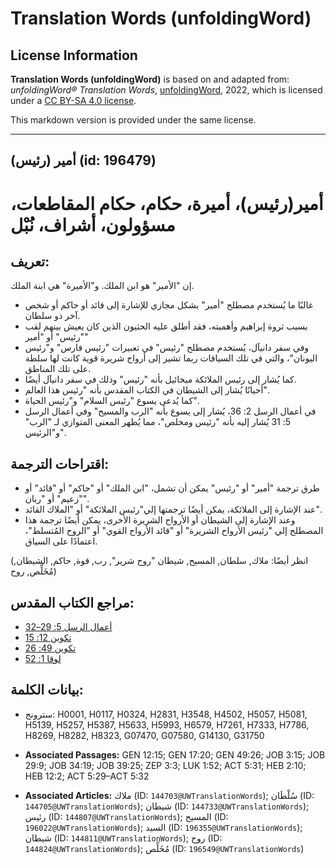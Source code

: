 # Translation Words (unfoldingWord)

## License Information

**Translation Words (unfoldingWord)** is based on and adapted from: _unfoldingWord® Translation Words_, [unfoldingWord](https://unfoldingword.org/utw), 2022, which is licensed under a [CC BY-SA 4.0 license](https://creativecommons.org/licenses/by-sa/4.0/legalcode.en).

This markdown version is provided under the same license.



--------------------------------

## أمير (رئيس) (id: 196479)

أمير(رئيس)، أميرة، حكام، حكام المقاطعات، مسؤولون، أشراف، نُبْل
==============================================================

تعريف:
------

إن "الأمير" هو ابن الملك. و"الأميرة" هي ابنة الملك.

* غالبًا ما يُستخدم مصطلح "أمير" بشكل مجازي للإشارة إلى قائد أو حاكم أو شخص آخر ذو سلطان.
* بسبب ثروة إبراهيم وأهميته، فقد أطلق عليه الحثيون الذين كان يعيش بينهم لقب "رئيس" أو "أمير"
* وفي سفر دانيآل، يُستخدم مصطلح "رئيس" في تعبيرات "رئيس فارس" و"رئيس اليونان"، والتي في تلك السياقات ربما تشير إلى أرواح شريرة قوية كانت لها سلطة على تلك المناطق.
* كما يُشار إلى رئيس الملائكة ميخائيل بأنه "رئيس" وذلك في سفر دانيآل أيضًا.
* أحيانًا يُشار إلى الشيطان في الكتاب المقدس بأنه "رئيس هذا العالم".
* كما يُدعى يسوع "رئيس السلام" و"رئيس الحياة".
* في أعمال الرسل 2: 36، يُشار إلى يسوع بأنه "الرب والمسيح" وفي أعمال الرسل 5: 31 يُشار إليه بأنه "رئيس ومخلص"، مما يُظهر المعنى المتوازي لـ "الرب" و"الرئيس".

اقتراحات الترجمة:
-----------------

* طرق ترجمة "أمير" أو "رئيس" يمكن أن تشمل، "ابن الملك" أو "حاكم" أو "قائد" أو "زعيم" أو "ربان".
* عند الإشارة إلى الملائكة، يمكن أيضًا ترجمتها إلي"رئيس الملائكة" أو "الملاك القائد".
* وعند الإشارة إلى الشيطان أو الأرواح الشريرة الأخرى، يمكن أيضًا ترجمة هذا المصطلح إلي "رئيس الأرواح الشريرة" أو "قائد الأرواح القوي" أو "الروح المُتسلط"، اعتمادًا على السياق.

(انظر أيضًا: ملاك, سلطان, المسيح, شيطان "روح شرير", رب, قوة, حاكم, الشيطان, مُخَلِّص, روح)

مراجع الكتاب المقدس:
--------------------

* [أعمال الرسل 5: 29–32](https://ref.ly/Acts5:29-Acts5:32)
* [تكوين 12: 15](https://ref.ly/Gen12:15)
* [تكوين 49: 26](https://ref.ly/Gen49:26)
* [لوقا 1: 52](https://ref.ly/Luke1:52)

بيانات الكلمة:
--------------

* سترونج: H0001, H0117, H0324, H2831, H3548, H4502, H5057, H5081, H5139, H5257, H5387, H5633, H5993, H6579, H7261, H7333, H7786, H8269, H8282, H8323, G07470, G07580, G14130, G31750

* **Associated Passages:** GEN 12:15; GEN 17:20; GEN 49:26; JOB 3:15; JOB 29:9; JOB 34:19; JOB 39:25; ZEP 3:3; LUK 1:52; ACT 5:31; HEB 2:10; HEB 12:2; ACT 5:29–ACT 5:32
* **Associated Articles:** ملاك (ID: `144703@UWTranslationWords`); سُلْطَان (ID: `144705@UWTranslationWords`); شيطان (ID: `144733@UWTranslationWords`); رئيس (ID: `144807@UWTranslationWords`); المسيح (ID: `196022@UWTranslationWords`); السيد (ID: `196355@UWTranslationWords`); شيطان (ID: `144811@UWTranslationWords`); روح (ID: `144824@UWTranslationWords`); مُخَلِّص (ID: `196549@UWTranslationWords`)

